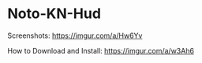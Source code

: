 # Noto-KN-Hud
Screenshots: https://imgur.com/a/Hw6Yv

How to Download and Install: https://imgur.com/a/w3Ah6
